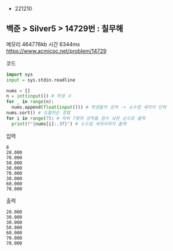- 221210
## 백준 > Silver5 > 14729번 : 칠무해
메모리 464776kb 시간 6344ms  
https://www.acmicpc.net/problem/14729  

코드
```python
import sys
input = sys.stdin.readline

nums = []
n = int(input()) # 학생 수
for _ in range(n):
  nums.append(float(input())) # 학생들의 성적 -> 소수점 세자리 단위
nums.sort() # 오름차순 정렬
for i in range(7): # 하위 7명의 성적을 점수 낮은 순으로 출력
  print(f"{nums[i]:.3f}") # 소수점 세자리까지 출력
```

입력
```
8  
20.000  
70.000  
50.000  
30.000  
70.000  
30.000  
60.000  
70.000
```

출력
```
20.000  
30.000  
30.000  
50.000  
60.000  
70.000  
70.000
```